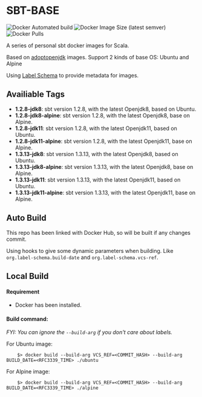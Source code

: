 # SBT-BASE

![Docker Automated build](https://img.shields.io/docker/automated/yangcheng2503/sbt-base)
![Docker Image Size (latest semver)](https://img.shields.io/docker/image-size/yangcheng2503/sbt-base?sort=date)
![Docker Pulls](https://img.shields.io/docker/pulls/yangcheng2503/sbt-base)

A series of personal sbt docker images for Scala.

Based on [adoptopenjdk](https://hub.docker.com/u/adoptopenjdk) images. Support 2 kinds of base OS: Ubuntu and Alpine

Using [Label Schema](http://label-schema.org/) to provide metadata for images.

## Availiable Tags

- **1.2.8-jdk8**: sbt version 1.2.8, with the latest Openjdk8, based on Ubuntu.
- **1.2.8-jdk8-alpine**:  sbt version 1.2.8, with the latest Openjdk8, base on Alpine.
- **1.2.8-jdk11**: sbt version 1.2.8, with the latest Openjdk11, based on Ubuntu.
- **1.2.8-jdk11-alpine**:  sbt version 1.2.8, with the latest Openjdk11, base on Alpine.
- **1.3.13-jdk8**: sbt version 1.3.13, with the latest Openjdk8, based on Ubuntu.
- **1.3.13-jdk8-alpine**:  sbt version 1.3.13, with the latest Openjdk8, base on Alpine.
- **1.3.13-jdk11**: sbt version 1.3.13, with the latest Openjdk11, based on Ubuntu.
- **1.3.13-jdk11-alpine**:  sbt version 1.3.13, with the latest Openjdk11, base on Alpine.

## Auto Build

This repo has been linked with Docker Hub, so will be built if any changes commit.

Using hooks to give some dynamic parameters when building. Like `org.label-schema.build-date` and `org.label-schema.vcs-ref`.

## Local Build

#### Requirement

- Docker has been installed.

#### Build command:

_FYI: You can ignore the `--build-arg` if you don't care about labels._

For Ubuntu image:

```shell
    $> docker build --build-arg VCS_REF=<COMMIT_HASH> --build-arg BUILD_DATE=<RFC3339_TIME> ./ubuntu
```

For Alpine image:

```shell
    $> docker build --build-arg VCS_REF=<COMMIT_HASH> --build-arg BUILD_DATE=<RFC3339_TIME> ./alpine
```
